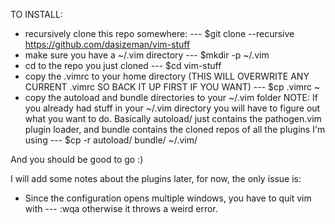 TO INSTALL:
* recursively clone this repo somewhere:
 --- $git clone --recursive https://github.com/dasizeman/vim-stuff
* make sure you have a ~/.vim directory
 --- $mkdir -p ~/.vim
* cd to the repo you just cloned
 --- $cd vim-stuff
* copy the .vimrc to your home directory (THIS WILL OVERWRITE ANY CURRENT .vimrc
  SO BACK IT UP FIRST IF YOU WANT)
 --- $cp .vimrc ~
* copy the autoload and bundle directories to your ~/.vim folder
  NOTE: If you already had stuff in your ~/.vim directory you will have to figure
  out what you want to do.  Basically autoload/ just contains the pathogen.vim
  plugin loader, and bundle contains the cloned repos of all the plugins I'm using
 --- $cp -r autoload/ bundle/ ~/.vim/

And you should be good to go :)


I will add some notes about the plugins later, for now, the only issue is:
* Since the configuration opens multiple windows, you have to quit vim with
 --- :wqa
otherwise it throws a weird error.

